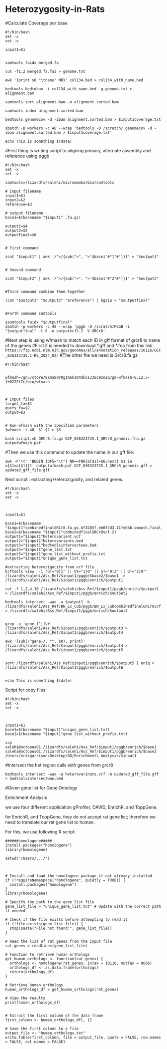 # Heterozygosity-in-Rats

#Calculate Coverage per base
```
#!/bin/bash
set -x
set -v

input1=$1


samtools faidx merged.fa

cut -f1,2 merged.fa.fai > genome.txt

awk '{print $0 "\tname" NR}' col134.bed > col134_with_name.bed

bedtools bedtobam -i col134_with_name.bed -g genome.txt > alignment.bam

samtools sort alignment.bam -o alignment.sorted.bam

samtools index alignment.sorted.bam

bedtools genomecov -d -ibam alignment.sorted.bam > $input1coverage.txt

sbatch -p workers -c 48 --wrap 'bedtools -D /scratch/ genomecov -d -ibam alignment.sorted.bam > $input1coverage.txt'

echo This is something $(date)
```

#First thing is writing script to aligning primary, alternate assembly and reference using pggb

```
#!/bin/bash
set -x
set -v

samtools=/lizardfs/salehi/micromamba/bin/samtools

# Input filename
input1=$1
input2=$2
reference=$3

# output filename
base1=$(basename "$input1" .fa.gz)

output1=$4
output2=$5
outputfinal=$6


# First command

zcat "$input1" | awk '/^>/{sub(">", ">'$base1'#"1"#")}1' > "$output1"


# Second command

zcat "$input2" | awk '/^>/{sub(">", ">'$base1'#"2"#")}1' > "$output2"


#Third command combine them together

(cat "$output1" "$output2" "$reference") | bgzip > "$outputfinal"


#Forth command samtools

$samtools faidx "$outputfinal"
sbatch -p workers -c 48 --wrap 'pggb -D /scratch/PGGB -i "$outputfinal" -t 8 -o outputvcf2.2 -V GRCr8'
```

#Next step is using wfmash to match each ID in gff format of grcr8 to name of the genes
#First it is needed to download *.gff and *.fna from this link ```https://ftp.ncbi.nlm.nih.gov/genomes/all/annotation_releases/10116/GCF_036323735.1-RS_2024_02/```
#The other file we need is Grcr8.fa.gz

```
#!/bin/bash


wfmash=/gnu/store/8kma8dr0g1h6kz04dkcs336c9zn2q7gm-wfmash-0.12.5-1+0222f7c/bin/wfmash



# Input files
target_fa=$1
query_fa=$2
output=$3


# Run wfmash with the specified parameters
$wfmash -t 48  $1 $2 > $3

```
```bash script.sh GRCr8.fa.gz GCF_036323735.1_GRCr8_genomic.fna.gz outputwfmash.paf```

#Then we use this command to update the name in our gff file: 

```awk -F'\t' 'BEGIN {OFS="\t"} NR==FNR{a[$1]=$6;next} $1 in a{$1=a[$1]}1' outputwfmash.paf GCF_036323735.1_GRCr8_genomic.gff > updated_gff_file.gff```

Next script : extracting Heterozigosity, and related genes.

```
#!/bin/bash
set -x
set -v



input1=$1

base1=$(basename "$input1"combinedfinalGRCr8.fa.gz.bf3285f.eb0f3d3.11fe66b.smooth.final.grcr8.vcf)
base2=$(basename "$input1"combinedfinalGRCr8vcf.2)
output1="$input1"heterovariant.vcf
output2="$input1"heterovariants.bed
output3="$input1"bedtoolsintersectwao.bed
output4="$input1"gene_list.txt
output5="$input1"gene_list_without_prefix.txt
output6="$input1"unique_gene_list.txt

#extracting heterozigocity from vcf file
bcftools view  -i 'GT="0|1" || GT="1|0" || GT="0|2" || GT="2|0"' /lizardfs/salehi/Ass_Ref/$input1/pggb/$base2/$base1  > /lizardfs/salehi/Ass_Ref/$input1/pggb/enrich/$output1                                  

cut -f 1,2,4,10 /lizardfs/salehi/Ass_Ref/$input1/pggb/enrich/$output1 > /lizardfs/salehi/Ass_Ref/$input1/pggb/enrich/$output2                                                                                  

bedtools intersect -wao -a $output1 -b /lizardfs/salehi/Ass_Ref/BN_Lx_Cub/pggb/BN_Lx_CubcombinedfinalGRCr8vcf.2/test/updated_gff_file4.gff > /lizardfs/salehi/Ass_Ref/$input1/pggb/enrich/$output3             


grep -o 'gene-[^;]\+' /lizardfs/salehi/Ass_Ref/$input1/pggb/enrich/$output3 > /lizardfs/salehi/Ass_Ref/$input1/pggb/enrich/$output4                                                                            

awk '{sub(/^gene-/, "", $0); print}' /lizardfs/salehi/Ass_Ref/$input1/pggb/enrich/$output4 > /lizardfs/salehi/Ass_Ref/$input1/pggb/enrich/$output5                                                             


sort /lizardfs/salehi/Ass_Ref/$input1/pggb/enrich/$output5 | uniq > /lizardfs/salehi/Ass_Ref/$input1/pggb/enrich/$output6                                                                                      


echo This is something $(date)
```


Script for copy files: 
```
#!/bin/bash
set -x
set -v



input1=$1
base1=$(basename "$input1"unique_gene_list.txt)
base2=$(basename "$input1"gene_list_without_prefix.txt)

scp salehi@octopus01:/lizardfs/salehi/Ass_Ref/$input1/pggb/enrich/$base1 salehi@octopus01:/lizardfs/salehi/Ass_Ref/$input1/pggb/enrich/$base2  /Users/erikgarrison/Desktop/GO/Enrichment\ Analysis/$input1
```





#Intersect the het region calls with genes from grcr8

```bedtools intersect -wao -a heterovarinats.vcf -b updated_gff_file.gff > bedtoolsintersectwao.bed```




#Given gene list for Gene Ontology

Enrichment Analysis

we use four different application gProfiler, DAVID, EnrichR, and ToppGene.

for EnrichR, and ToppGene, they do not accept rat gene list; therefore we need to translate our rat gene list to human. 


For this, we use following R script:


```
######homologene#####
install.packages("homologene")
library(homologene)

setwd("/Users/.../")



# Install and load the homologene package if not already installed
if (!requireNamespace("homologene", quietly = TRUE)) {
  install.packages("homologene")
}
library(homologene)

# Specify the path to the gene list file
gene_list_file = "unique_gene_list.txt" # Update with the correct path if needed

# Check if the file exists before attempting to read it
if (!file.exists(gene_list_file)) {
  stop(paste("File not found:", gene_list_file))
}

# Read the list of rat genes from the input file
rat_genes = readLines(gene_list_file)

# Function to retrieve human orthologs
get_human_orthologs <- function(rat_genes) {
  orthologs <- homologene(rat_genes, inTax = 10116, outTax = 9606)
  orthologs_df <- as.data.frame(orthologs)
  return(orthologs_df)
}

# Retrieve human orthologs
human_orthologs_df = get_human_orthologs(rat_genes)

# View the results
print(human_orthologs_df)


# Extract the first column of the data frame
first_column <- human_orthologs_df[, 1]

# Save the first column to a file
output_file <- "human_orthologs.txt"
write.table(first_column, file = output_file, quote = FALSE, row.names = FALSE, col.names = FALSE)

```







